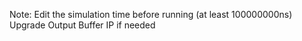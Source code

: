 Note: Edit the simulation time before running (at least 100000000ns)
Upgrade Output Buffer IP if needed

